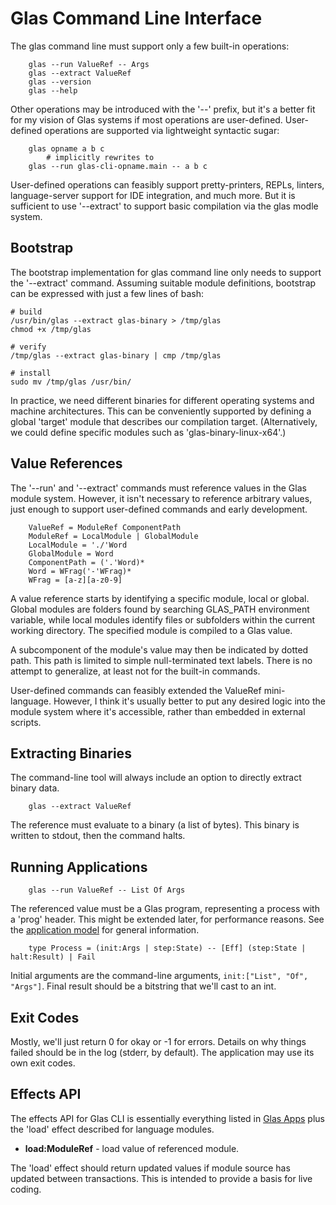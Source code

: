 # Glas Command Line Interface

The glas command line must support only a few built-in operations:

        glas --run ValueRef -- Args
        glas --extract ValueRef
        glas --version
        glas --help

Other operations may be introduced with the '--' prefix, but it's a better fit for my vision of Glas systems if most operations are user-defined. User-defined operations are supported via lightweight syntactic sugar:

        glas opname a b c 
            # implicitly rewrites to
        glas --run glas-cli-opname.main -- a b c

User-defined operations can feasibly support pretty-printers, REPLs, linters, language-server support for IDE integration, and much more. But it is sufficient to use '--extract' to support basic compilation via the glas modle system.

## Bootstrap

The bootstrap implementation for glas command line only needs to support the '--extract' command. Assuming suitable module definitions, bootstrap can be expressed with just a few lines of bash:

    # build
    /usr/bin/glas --extract glas-binary > /tmp/glas
    chmod +x /tmp/glas

    # verify
    /tmp/glas --extract glas-binary | cmp /tmp/glas

    # install
    sudo mv /tmp/glas /usr/bin/

In practice, we need different binaries for different operating systems and machine architectures. This can be conveniently supported by defining a global 'target' module that describes our compilation target. (Alternatively, we could define specific modules such as 'glas-binary-linux-x64'.)

## Value References

The '--run' and '--extract' commands must reference values in the Glas module system. However, it isn't necessary to reference arbitrary values, just enough to support user-defined commands and early development.

        ValueRef = ModuleRef ComponentPath
        ModuleRef = LocalModule | GlobalModule
        LocalModule = './'Word
        GlobalModule = Word
        ComponentPath = ('.'Word)*
        Word = WFrag('-'WFrag)*
        WFrag = [a-z][a-z0-9]
 
A value reference starts by identifying a specific module, local or global. Global modules are folders found by searching GLAS_PATH environment variable, while local modules identify files or subfolders within the current working directory. The specified module is compiled to a Glas value.

A subcomponent of the module's value may then be indicated by dotted path. This path is limited to simple null-terminated text labels. There is no attempt to generalize, at least not for the built-in commands. 

User-defined commands can feasibly extended the ValueRef mini-language. However, I think it's usually better to put any desired logic into the module system where it's accessible, rather than embedded in external scripts.

## Extracting Binaries

The command-line tool will always include an option to directly extract binary data. 

        glas --extract ValueRef

The reference must evaluate to a binary (a list of bytes). This binary is written to stdout, then the command halts.

## Running Applications

        glas --run ValueRef -- List Of Args

The referenced value must be a Glas program, representing a process with a 'prog' header. This might be extended later, for performance reasons. See the [application model](GlasApps.md) for general information.

        type Process = (init:Args | step:State) -- [Eff] (step:State | halt:Result) | Fail

Initial arguments are the command-line arguments, `init:["List", "Of", "Args"]`. Final result should be a bitstring that we'll cast to an int. 

## Exit Codes

Mostly, we'll just return 0 for okay or -1 for errors. Details on why things failed should be in the log (stderr, by default). The application may use its own exit codes.

## Effects API

The effects API for Glas CLI is essentially everything listed in [Glas Apps](GlasApps.md) plus the 'load' effect described for language modules.

* **load:ModuleRef** - load value of referenced module.

The 'load' effect should return updated values if module source has updated between transactions. This is intended to provide a basis for live coding.

